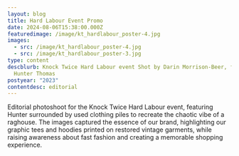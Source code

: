 ```yaml
---
layout: blog
title: Hard Labour Event Promo
date: 2024-08-06T15:38:00.000Z
featuredimage: /image/kt_hardlabour_poster-4.jpg
images:
  - src: /image/kt_hardlabour_poster-4.jpg
  - src: /image/kt_hardlabour_poster-3.jpg
type: content
descblurb: Knock Twice Hard Labour event Shot by Darin Morrison-Beer, featuring
  Hunter Thomas
postyear: "2023"
contentdesc: editorial
---
```

Editorial photoshoot for the Knock Twice Hard Labour event, featuring Hunter surrounded by used clothing piles to recreate the chaotic vibe of a raghouse. The images captured the essence of our brand, highlighting our graphic tees and hoodies printed on restored vintage garments, while raising awareness about fast fashion and creating a memorable shopping experience.
